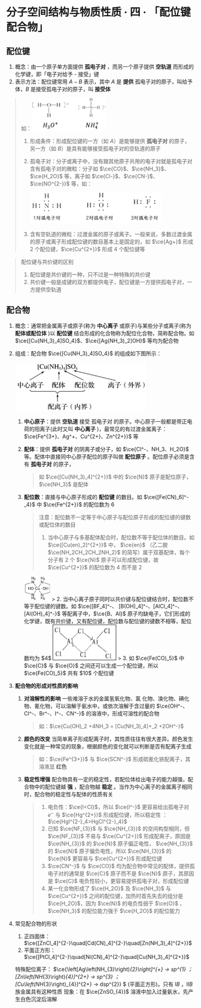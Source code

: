 # 分子空间结构与物质性质 · 四 · 「配位键 配合物」

## 配位键
1. 概念：由一个原子单方面提供  **孤电子对**  ，而另一个原子提供  **空轨道**  而形成的化学键，即「电子对给予 - 接受」键
2. 表示方法：配位键常用 $A-B$ 表示，其中 $A$ 是  **提供**  孤电子对的原子，叫给予体，$B$ 是接受孤电子对的原子，叫  **接受体**  
> 如：<img title="" src="/03 分子空间结构与物质性质/images/6.1.png"  width="200">
> 1. 形成条件：形成配位键的一方（如 $A$）是能够提供  **孤电子对**  的原子，另一方（如 $B$）是具有能够接受孤电子对的空轨道的原子
>
> 2. 孤电子对：分子或离子中，没有跟其他原子共用的电子对就是孤电子对
>      含有孤电子对的微粒：分子如 $\ce{CO}$、$\ce{NH_3}$、$\ce{H_2O}$ 等，离子如 $\ce{Cl-}$、$\ce{CN-}$、$\ce{NO^{2-}}$ 等，如：
>
>      <img title="" src="/03 分子空间结构与物质性质/images/6.2.png"  width="350">
>
>  3. 含有空轨道的微粒：过渡金属的原子或离子。一般来说，多数过渡金属的原子或离子形成配位键的数目基本上是固定的，如 $\ce{Ag+}$ 形成 $2$ 个配位键，$\ce{Cu^{2+}}$ 形成 $4$ 个配位键等
>

> 配位键与共价键的区别
>
> 1. 配位键是共价键的一种，只不过是一种特殊的共价键
> 2. 共价键一般是成键的双方都提供电子，配位键是一方提供孤电子对，一方提供空轨道

## 配合物
1. 概念：通常把金属离子或原子(称为 **中心离子** 或原子)与某些分子或离子(称为  **配体或配位体**  )以  **配位键**  结合形成的化合物称为配位化合物，简称配合物。如 $\ce{[Cu(NH_3)_4]SO_4}$、$\ce{[Ag(NH_3)_2]OH}$ 等均为配合物

2. 组成：配合物 $\ce{[Cu(NH_3)_4]SO_4}$ 的组成如下图所示：

   <img title="" src="/03 分子空间结构与物质性质/images/6.3.png"  width="350">

   1. **中心原子**：提供 **空轨道** 接受  孤电子对  的原子。中心原子一般都是带正电荷的阳离子(此时又叫  **中心离子**  )，最常见的有过渡金属离子：$\ce{Fe^{3+}、Ag^+、Cu^{2+}、Zn^{2+}}$ 等
   2. **配体**：提供  **孤电子对**  的阴离子或分子，如 $\ce{Cl^-、NH_3、H_2O}$ 等。配体中直接同中心原子配位的原子叫做 **配位原子** 。配位原子必须是含有  **孤电子对**  的原子，
      
      > 如 $\ce{[Cu(NH_3)_4]^{2+}}$ 中的 $\ce{N}$ 原子是配位原子， $\ce{NH_3}$ 是配体
      
   3. **配位数**：直接与中心原子形成的  **配位键**  的数目。如 $\ce{[Fe(CN)_6]^-_4}$ 中 $\ce{Fe^{2+}}$ 的配位数为  $6$
      > 
      > 注意：配位数不一定等于中心原子与配位原子形成的配位键的键数或配位体的数目
      > 1. 当中心原子与多基配体配合时，配位数不等于配位体的数目。如 $\ce{[Cu(en)_2]^{2+}}$ 中， $\ce{en}$ （乙二胺 $\ce{NH_2CH_2CH_2NH_2}$ 的简写）属于双基配体，每个分子有 $2$ 个 $\ce{N}$ 原子可以形成配位键，故 $\ce{Cu^{2+}}$ 的配位数为 $4$ 而不是 $2$
      <img title="" src="/03 分子空间结构与物质性质/images/6.4.png"  width="70">
      > 2. 当中心离子原子同时以共价键与配位键结合时，配位数不等于配位键的键数。如 $\ce{[BF_4]^-、 [B(OH)_4]^-、[AlCl_4]^-、[Al(OH)_4]^-}$ 等配离子中，$\ce{B、Al}$ 原子均缺电子，它们形成的化学键，既有共价键，又有配位键，配位数与配位键的键数不相等，配位数均为 $4$
      <img title="" src="/03 分子空间结构与物质性质/images/6.5.png"  width="170">
      > 3. 如 $\ce{Fe(CO)_5}$ 中 $\ce{C}$ 与 $\ce{O}$ 之间还可以生成一个配位键，所以 $\ce{Fe(CO)_5}$ 共有 $10$ 个配位键

3. **配合物的形成对性质的影响**
   1. **对溶解性的影响**
      一些难溶于水的金属氢氧化物、氯 化物、溴化物、碘化物、氰化物，可以溶解于氨水中，或依次溶解于含过量的 $\ce{OH^-、Cl^-、Br^-、I^-、CN^-}$ 的溶液中，形成可溶性的配合物
      > 如：$\ce{Cu(OH)_2 +4NH_3 = [Cu(NH_3)_4]+_2 +2OH^-}$
   2. **颜色的改变**
      当简单离子形成配离子时，其性质往往有很大差异。颜色发生变化就是一种常见的现象，根据颜色的变化就可以判断是否有配离子生成
      
      > 如：$\ce{Fe^{3+}}$ 与 $\ce{SCN^-}$ 形成硫氰化铁配离子，其溶液显  **红色**  
   3. **稳定性增强**
      配合物具有一定的稳定性，若配位体给出电子的能力越强，配合物中的配位键越  **强**  ，配合物越  **稳定** 。当作为中心离子的金属离子相同时，配合物的稳定性与配体的性质有关
      > 1. 电负性：$\ce{I<Cl}$，所以 $\ce{I^-}$ 更容易给出孤电子对 $e^-$ 与 $\ce{Hg^{2+}}$ 形成配位键，所以稳定性 ：$\ce{HgI^{2-}_4>HgCl^{2-}_4}$
      > 2. 已知 $\ce{NF_{3}}$ 与 $\ce{NH_{3}}$ 的空间构型相同，但 $\ce{NF_{3}}$ 不易与 $\ce{Cu^{2+}}$ 形成配离子，原因是 $\ce{NH_{3}}$ 的 $\ce{N}$ 原子偏正电性， $\ce{NH_{3}}$ 的 $\ce{N}$ 原子偏负电性，所以 $\ce{NH_{3}}$ 的 $\ce{N}$ 更容易与 $\ce{Cu^{2+}}$ 形成配位键
      > 3. $\ce{CN^-}$ 与 $\ce{CO}$ 均为配合物中常见的配体，提供孤电子对的通常是 $\ce{C}$ 原子而不是 $\ce{N}$ 原子，其原因是 $\ce{C}$ 电负性较小，更容易提供孤电子对，形成配位键
      > 4. 某一化合物形成了 $\ce{H_2O}$ 及 $\ce{NH_3}$ 与 $\ce{Cu^{2+}}$ 之间的配位键，加热时首先失去的组分是 $\ce{H_2O}$，因为 $\ce{N}$ 的电负性弱于 $\ce{O}$ ，$\ce{NH_3}$ 的配位能力强于 $\ce{H_2O}$ 的配位能力
   
4. 常见配合物的形状
   1. 正四面体：$\ce{[ZnCl_4]^{2-}\quad[Cd(CN)_4]^{2-}\quad[Zn(NH_3)_4]^{2+}}$
   2. 平面正方形：$\ce{[PtCl_4]^{2-}\quad[Ni(CN)_4]^{2-}\quad[Cu(NH_3)_4]^{2+}}$

   特殊配位离子： $\ce{\left[Ag\left(NH_{3}\right)_{2}\right]^{+} → sp^{1}  ；[Zn\left(NH_{3}\right)_{4}]^{2+} → sp^{3} ；[Cu\left(NH_{3}\right)_{4}]^{2+} → dsp^{2}} $ (平面正方形)。只有 $ⅠB$ ，$ⅡB$ 族金属具有这种性质
   现象：在 $\ce{ZnSO_{4}}$ 溶液中加入过量氨水，先产生白色沉淀后溶解